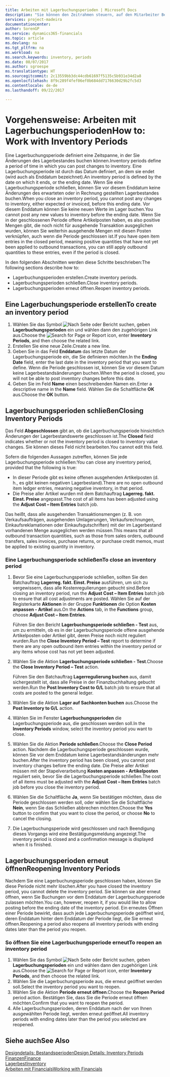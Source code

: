 ```yaml
---
title: Arbeiten mit Lagerbuchungsperioden | Microsoft Docs
description: "Sie können den Zeitrahmen steuern, auf den Mitarbeiter Beitragsänderungen des Lagerbestandes buchen können, indem Sie Lagerbuchungsperioden definieren."
services: project-madeira
documentationcenter: 
author: SorenGP
ms.service: dynamics365-financials
ms.topic: article
ms.devlang: na
ms.tgt_pltfrm: na
ms.workload: na
ms.search.keywords: inventory, periods
ms.date: 08/07/2017
ms.author: sgroespe
ms.translationtype: HT
ms.sourcegitcommit: 2c13559bb3dc44cdb61697f5135c5b931e34d2a8
ms.openlocfilehash: 8f9c289f4fef06ef0b684dd7176630d29b2fc5d3
ms.contentlocale: de-de
ms.lasthandoff: 09/22/2017

---
```

# <a name="how-to-work-with-inventory-periods"></a><span data-ttu-id="93b91-103">Vorgehensweise: Arbeiten mit Lagerbuchungsperioden</span><span class="sxs-lookup"><span data-stu-id="93b91-103">How to: Work with Inventory Periods</span></span>
<span data-ttu-id="93b91-104">Eine Lagerbuchungsperiode definiert eine Zeitspanne, in der Sie Änderungen des Lagerbestandes buchen können.</span><span class="sxs-lookup"><span data-stu-id="93b91-104">Inventory periods define a period of time in which you can post changes to inventory.</span></span> <span data-ttu-id="93b91-105">Eine Lagerbuchungsperiode ist durch das Datum definiert, an dem sie endet (wird auch als Enddatum bezeichnet).</span><span class="sxs-lookup"><span data-stu-id="93b91-105">An inventory period is defined by the date on which it ends, or the ending date.</span></span> <span data-ttu-id="93b91-106">Wenn Sie eine Lagerbuchungsperiode schließen, können Sie vor diesem Enddatum keine Änderungen des erwarteten oder in Rechnung gestellten Lagerbestandes buchen.</span><span class="sxs-lookup"><span data-stu-id="93b91-106">When you close an inventory period, you cannot post any changes to inventory, either expected or invoiced, before this ending date.</span></span> <span data-ttu-id="93b91-107">Vor diesem Enddatum können Sie keine neuen Werte im Lager buchen.</span><span class="sxs-lookup"><span data-stu-id="93b91-107">You cannot post any new values to inventory before the ending date.</span></span> <span data-ttu-id="93b91-108">Wenn Sie in der geschlossenen Periode offene Artikelposten haben, es also positive Mengen gibt, die noch nicht für ausgehende Transaktion ausgeglichen wurden, können Sie weiterhin ausgehende Mengen mit diesen Posten verknüpfen, auch wenn die Periode geschlossen ist.</span><span class="sxs-lookup"><span data-stu-id="93b91-108">If you have open item entries in the closed period, meaning positive quantities that have not yet been applied to outbound transactions, you can still apply outbound quantities to these entries, even if the period is closed.</span></span>  

<span data-ttu-id="93b91-109">In den folgenden Abschnitten werden diese Schritte beschrieben:</span><span class="sxs-lookup"><span data-stu-id="93b91-109">The following sections describe how to:</span></span>  

* <span data-ttu-id="93b91-110">Lagerbuchungsperioden erstellen.</span><span class="sxs-lookup"><span data-stu-id="93b91-110">Create inventory periods.</span></span>  
* <span data-ttu-id="93b91-111">Lagerbuchungsperioden schließen.</span><span class="sxs-lookup"><span data-stu-id="93b91-111">Close inventory periods.</span></span>  
* <span data-ttu-id="93b91-112">Lagerbuchungsperioden erneut öffnen.</span><span class="sxs-lookup"><span data-stu-id="93b91-112">Reopen inventory periods.</span></span>  

## <a name="to-create-an-inventory-period"></a><span data-ttu-id="93b91-113">Eine Lagerbuchungsperiode erstellen</span><span class="sxs-lookup"><span data-stu-id="93b91-113">To create an inventory period</span></span>  
1. <span data-ttu-id="93b91-114">Wählen Sie das Symbol ![Nach Seite oder Bericht suchen](media/ui-search/search_small.png "Symbol Nach Seite oder Bericht suchen"), geben **Lagerbuchungsperioden** ein und wählen dann den zugehörigen Link aus.</span><span class="sxs-lookup"><span data-stu-id="93b91-114">Choose the ![Search for Page or Report](media/ui-search/search_small.png "Search for Page or Report icon") icon, enter **Inventory Periods**, and then choose the related link.</span></span>  
2. <span data-ttu-id="93b91-115">Erstellen Sie eine neue Zeile.</span><span class="sxs-lookup"><span data-stu-id="93b91-115">Create a new line.</span></span>  
3. <span data-ttu-id="93b91-116">Geben Sie in das Feld **Enddatum** das letzte Datum der Lagerbuchungsperiode ein, die Sie definieren möchten.</span><span class="sxs-lookup"><span data-stu-id="93b91-116">In the **Ending Date** field, enter the last date in the inventory period that you want to define.</span></span> <span data-ttu-id="93b91-117">Wenn die Periode geschlossen ist, können Sie vor diesem Datum keine Lagerbestandsänderungen buchen.</span><span class="sxs-lookup"><span data-stu-id="93b91-117">When the period is closed, you will not be able to post inventory changes before this date.</span></span>  
4. <span data-ttu-id="93b91-118">Geben Sie im Feld **Name** einen beschreibenden Namen ein.</span><span class="sxs-lookup"><span data-stu-id="93b91-118">Enter a descriptive name in the **Name** field.</span></span> <span data-ttu-id="93b91-119">Wählen Sie die Schaltfläche **OK** aus.</span><span class="sxs-lookup"><span data-stu-id="93b91-119">Choose the **OK** button.</span></span>  

## <a name="closing-inventory-periods"></a><span data-ttu-id="93b91-120">Lagerbuchungsperioden schließen</span><span class="sxs-lookup"><span data-stu-id="93b91-120">Closing Inventory Periods</span></span>  
<span data-ttu-id="93b91-121">Das Feld **Abgeschlossen** gibt an, ob die Lagerbuchungsperiode hinsichtlich Änderungen der Lagerbestandswerte geschlossen ist.</span><span class="sxs-lookup"><span data-stu-id="93b91-121">The **Closed** field indicates whether or not the inventory period is closed to inventory value changes.</span></span> <span data-ttu-id="93b91-122">Sie können dieses Feld nicht bearbeiten.</span><span class="sxs-lookup"><span data-stu-id="93b91-122">You cannot edit this field.</span></span>  

<span data-ttu-id="93b91-123">Sofern die folgenden Aussagen zutreffen, können Sie jede Lagerbuchungsperiode schließen:</span><span class="sxs-lookup"><span data-stu-id="93b91-123">You can close any inventory period, provided that the following is true:</span></span>  

* <span data-ttu-id="93b91-124">In dieser Periode gibt es keine offenen ausgehenden Artikelposten (d. h., es gibt keinen negativen Lagerbestand).</span><span class="sxs-lookup"><span data-stu-id="93b91-124">There are no open outbound item ledger entries, meaning negative inventory, in that period.</span></span>  
* <span data-ttu-id="93b91-125">Die Preise aller Artikel wurden mit dem Batchauftrag **Lagerreg. fakt. Einst. Preise** angepasst.</span><span class="sxs-lookup"><span data-stu-id="93b91-125">The cost of all items has been adjusted using the **Adjust Cost – Item Entries** batch job.</span></span>  

<span data-ttu-id="93b91-126">Das heißt, dass alle ausgehenden Transaktionsmengen (z. B. von Verkaufsaufträgen, ausgehenden Umlagerungen, Verkaufsrechnungen, Einkaufsreklamationen oder Einkaufsgutschriften) mit der im Lagerbestand vorhandenen Menge ausgeglichen werden müssen.</span><span class="sxs-lookup"><span data-stu-id="93b91-126">This means that all outbound transaction quantities, such as those from sales orders, outbound transfers, sales invoices, purchase returns, or purchase credit memos, must be applied to existing quantity in inventory.</span></span>  

### <a name="to-close-an-inventory-period"></a><span data-ttu-id="93b91-127">Eine Lagerbuchungsperiode schließen</span><span class="sxs-lookup"><span data-stu-id="93b91-127">To close an inventory period</span></span>  
1. <span data-ttu-id="93b91-128">Bevor Sie eine Lagerbuchungsperiode schließen, sollten Sie den Batchauftrag **Lagerreg. fakt. Einst. Preise** ausführen, um sich zu vergewissern, dass alle Kostenregulierungen gebucht sind.</span><span class="sxs-lookup"><span data-stu-id="93b91-128">Before closing an inventory period, run the **Adjust Cost – Item Entries** batch job to ensure that all cost adjustments are posted.</span></span> <span data-ttu-id="93b91-129">Wählen Sie auf der Registerkarte **Aktionen** in der Gruppe **Funktionen** die Option **Kosten anpassen - Artikel** aus.</span><span class="sxs-lookup"><span data-stu-id="93b91-129">On the **Actions** tab, in the **Functions** group, choose **Adjust Cost – Item Entries**.</span></span>  

     <span data-ttu-id="93b91-130">Führen Sie den Bericht **Lagerbuchungsperiode schließen - Test** aus, um zu ermitteln, ob es in der Lagerbuchungsperiode offene ausgehende Artikelposten oder Artikel gibt, deren Preise noch nicht reguliert wurden.</span><span class="sxs-lookup"><span data-stu-id="93b91-130">Run the **Close Inventory Period – Test** report to determine if there are any open outbound item entries within the inventory period or any items whose cost has not yet been adjusted.</span></span>  
2. <span data-ttu-id="93b91-131">Wählen Sie die Aktion **Lagerbuchungsperiode schließen - Test**.</span><span class="sxs-lookup"><span data-stu-id="93b91-131">Choose the **Close Inventory Period – Test** action.</span></span>  

     <span data-ttu-id="93b91-132">Führen Sie den Batchauftrag **Lagerregulierung buchen** aus, damit sichergestellt ist, dass alle Preise in der Finanzbuchhaltung gebucht werden.</span><span class="sxs-lookup"><span data-stu-id="93b91-132">Run the **Post Inventory Cost to G/L** batch job to ensure that all costs are posted to the general ledger.</span></span>  
3. <span data-ttu-id="93b91-133">Wählen Sie die Aktion **Lager auf Sachkonten buchen** aus.</span><span class="sxs-lookup"><span data-stu-id="93b91-133">Choose the **Post Inventory to G/L** action.</span></span>  
4. <span data-ttu-id="93b91-134">Wählen Sie im Fenster  **Lagerbuchungsperioden** die Lagerbuchungsperiode aus, die geschlossen werden soll.</span><span class="sxs-lookup"><span data-stu-id="93b91-134">In the **Inventory Periods** window, select the inventory period you want to close.</span></span>  
5. <span data-ttu-id="93b91-135">Wählen Sie die Aktion **Periode schließen**.</span><span class="sxs-lookup"><span data-stu-id="93b91-135">Choose the **Close Period** action.</span></span> <span data-ttu-id="93b91-136">Nachdem die Lagerbuchungsperiode geschlossen wurde, können Sie vor dem Enddatum keine Lagerbestandsänderungen mehr buchen.</span><span class="sxs-lookup"><span data-stu-id="93b91-136">After the inventory period has been closed, you cannot post inventory changes before the ending date.</span></span> <span data-ttu-id="93b91-137">Die Preise aller Artikel müssen mit der Stapelverarbeitung **Kosten anpassen - Artikelposten** reguliert sein, bevor Sie die Lagerbuchungsperiode schließen.</span><span class="sxs-lookup"><span data-stu-id="93b91-137">The cost of all items must be adjusted with the **Adjust Cost – Item Entries** batch job before you close the inventory period.</span></span>  
6. <span data-ttu-id="93b91-138">Wählen Sie die Schaltfläche **Ja**, wenn Sie bestätigen möchten, dass die Periode geschlossen werden soll, oder wählen Sie die Schaltfläche **Nein**, wenn Sie das Schließen abbrechen möchten.</span><span class="sxs-lookup"><span data-stu-id="93b91-138">Choose the **Yes** button to confirm that you want to close the period, or choose **No** to cancel the closing.</span></span>  
7. <span data-ttu-id="93b91-139">Die Lagerbuchungsperiode wird geschlossen und nach Beendigung dieses Vorgangs wird eine Bestätigungsmeldung angezeigt.</span><span class="sxs-lookup"><span data-stu-id="93b91-139">The inventory period is closed and a confirmation message is displayed when it is finished.</span></span>  

## <a name="reopening-inventory-periods"></a><span data-ttu-id="93b91-140">Lagerbuchungsperioden erneut öffnen</span><span class="sxs-lookup"><span data-stu-id="93b91-140">Reopening Inventory Periods</span></span>  
<span data-ttu-id="93b91-141">Nachdem Sie eine Lagerbuchungsperiode geschlossen haben, können Sie diese Periode nicht mehr löschen.</span><span class="sxs-lookup"><span data-stu-id="93b91-141">After you have closed the inventory period, you cannot delete the inventory period.</span></span> <span data-ttu-id="93b91-142">Sie können sie aber erneut öffnen, wenn Sie Buchungen vor dem Enddatum der Lagerbuchungsperiode zulassen möchten.</span><span class="sxs-lookup"><span data-stu-id="93b91-142">You can, however, reopen it, if you would like to allow posting before the ending date of the inventory period.</span></span> <span data-ttu-id="93b91-143">Ein erneutes Öffnen einer Periode bewirkt, dass auch jede Lagerbuchungsperiode geöffnet wird, deren Enddatum hinter dem Enddatum der Periode liegt, die Sie erneut öffnen.</span><span class="sxs-lookup"><span data-stu-id="93b91-143">Reopening a period also reopens all inventory periods with ending dates later than the period you reopen.</span></span>  

### <a name="to-reopen-an-inventory-period"></a><span data-ttu-id="93b91-144">So öffnen Sie eine Lagerbuchungsperiode erneut</span><span class="sxs-lookup"><span data-stu-id="93b91-144">To reopen an inventory period</span></span>  
1. <span data-ttu-id="93b91-145">Wählen Sie das Symbol ![Nach Seite oder Bericht suchen](media/ui-search/search_small.png "Symbol Nach Seite oder Bericht suchen"), geben **Lagerbuchungsperioden** ein und wählen dann den zugehörigen Link aus.</span><span class="sxs-lookup"><span data-stu-id="93b91-145">Choose the ![Search for Page or Report](media/ui-search/search_small.png "Search for Page or Report icon") icon, enter **Inventory Periods**, and then choose the related link.</span></span>  
2. <span data-ttu-id="93b91-146">Wählen Sie die Lagerbuchungsperiode aus, die erneut geöffnet werden soll.</span><span class="sxs-lookup"><span data-stu-id="93b91-146">Select the inventory period you want to reopen.</span></span>  
3. <span data-ttu-id="93b91-147">Wählen Sie die Aktion **Periode erneut öffnen**.</span><span class="sxs-lookup"><span data-stu-id="93b91-147">Choose the **Reopen Period** period action.</span></span> <span data-ttu-id="93b91-148">Bestätigen Sie, dass Sie die Periode erneut öffnen möchten.</span><span class="sxs-lookup"><span data-stu-id="93b91-148">Confirm that you want to reopen the period.</span></span>  
4. <span data-ttu-id="93b91-149">Alle Lagerbuchungsperioden, deren Enddatum nach der von Ihnen ausgewählten Periode liegt, werden erneut geöffnet.</span><span class="sxs-lookup"><span data-stu-id="93b91-149">All inventory periods with ending dates later than the period you selected are reopened.</span></span>  

## <a name="see-also"></a><span data-ttu-id="93b91-150">Siehe auch</span><span class="sxs-lookup"><span data-stu-id="93b91-150">See Also</span></span>  
[<span data-ttu-id="93b91-151">Designdetails: Bestandsperioden</span><span class="sxs-lookup"><span data-stu-id="93b91-151">Design Details: Inventory Periods</span></span>](design-details-inventory-periods.md)  
[<span data-ttu-id="93b91-152">Finanzen</span><span class="sxs-lookup"><span data-stu-id="93b91-152">Finance</span></span>](finance.md)  
[<span data-ttu-id="93b91-153">Lagerbest</span><span class="sxs-lookup"><span data-stu-id="93b91-153">Inventory</span></span>](inventory-manage-inventory.md)  
[<span data-ttu-id="93b91-154">Arbeiten mit Financials</span><span class="sxs-lookup"><span data-stu-id="93b91-154">Working with Financials</span></span>](ui-work-product.md)

